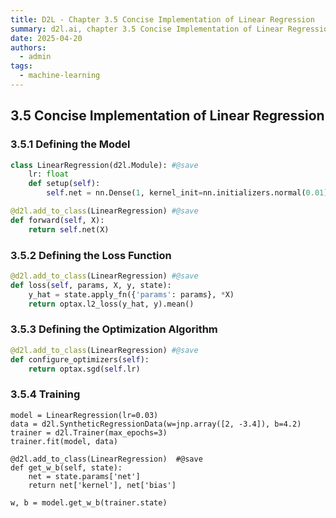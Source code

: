 ```yaml
---
title: D2L - Chapter 3.5 Concise Implementation of Linear Regression
summary: d2l.ai, chapter 3.5 Concise Implementation of Linear Regression
date: 2025-04-20
authors:
  - admin
tags:
  - machine-learning
---
```


## 3.5 Concise Implementation of Linear Regression

### 3.5.1 Defining the Model

```python
class LinearRegression(d2l.Module): #@save
    lr: float
    def setup(self):
        self.net = nn.Dense(1, kernel_init=nn.initializers.normal(0.01))
```

```python
@d2l.add_to_class(LinearRegression) #@save
def forward(self, X):
    return self.net(X)
```

### 3.5.2 Defining the Loss Function

```python
@d2l.add_to_class(LinearRegression) #@save
def loss(self, params, X, y, state):
    y_hat = state.apply_fn({'params': params}, *X)
    return optax.l2_loss(y_hat, y).mean()
```

### 3.5.3 Defining the Optimization Algorithm

```python
@d2l.add_to_class(LinearRegression) #@save
def configure_optimizers(self):
    return optax.sgd(self.lr)
```

### 3.5.4 Training

```
model = LinearRegression(lr=0.03)
data = d2l.SyntheticRegressionData(w=jnp.array([2, -3.4]), b=4.2)
trainer = d2l.Trainer(max_epochs=3)
trainer.fit(model, data)

@d2l.add_to_class(LinearRegression)  #@save
def get_w_b(self, state):
    net = state.params['net']
    return net['kernel'], net['bias']

w, b = model.get_w_b(trainer.state)
```
